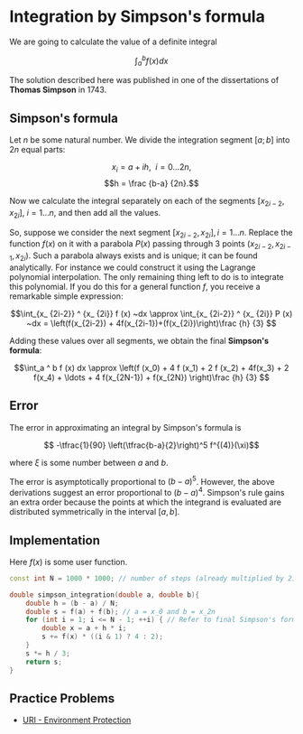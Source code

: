 <!--?title Simpson integration -->

# Integration by Simpson's formula

We are going to calculate the value of a definite integral

$$\int_a ^ b f (x) dx$$

The solution described here was published in one of the dissertations of **Thomas Simpson** in 1743.

## Simpson's formula

Let $n$ be some natural number. We divide the integration segment $[a; b]$ into $2n$ equal parts:

$$x_i = a + i h, ~~ i = 0 \ldots 2n,$$
$$h = \frac {b-a} {2n}.$$

Now we calculate the integral separately on each of the segments $[x_ {2i-2}, x_ {2i}]$, $i = 1 \ldots n$, and then add all the values.


So, suppose we consider the next segment $[x_ {2i-2}, x_ {2i}],  i = 1 \ldots n$. Replace the function $f(x)$ on it with a parabola $P(x)$ passing through 3 points $(x_ {2i-2}, x_ {2i-1}, x_ {2i})$. Such a parabola always exists and is unique; it can be found analytically.
For instance we could construct it using the Lagrange polynomial interpolation.
The only remaining thing left to do is to integrate this polynomial.
If you do this for a general function $f$, you receive a remarkable simple expression:

$$\int_{x_ {2i-2}} ^ {x_ {2i}} f (x) ~dx \approx \int_{x_ {2i-2}} ^ {x_ {2i}} P (x) ~dx = \left(f(x_{2i-2}) + 4f(x_{2i-1})+(f(x_{2i})\right)\frac {h} {3} $$

Adding these values over all segments, we obtain the final **Simpson's formula**:

$$\int_a ^ b f (x) dx \approx \left(f (x_0) + 4 f (x_1) + 2 f (x_2) + 4f(x_3) + 2 f(x_4) + \ldots + 4 f(x_{2N-1}) + f(x_{2N}) \right)\frac {h} {3} $$

## Error
The error in approximating an integral by Simpson's formula is

$$ -\tfrac{1}{90} \left(\tfrac{b-a}{2}\right)^5 f^{(4)}(\xi)$$

where $\xi$ is some number between $a$ and $b$.

The error is asymptotically proportional to $(b-a)^5$. However, the above derivations suggest an error proportional to $(b-a)^4$. Simpson's rule gains an extra order because the points at which the integrand is evaluated are distributed symmetrically in the interval $[a, b]$.

## Implementation

Here $f(x)$ is some user function.

```cpp
const int N = 1000 * 1000; // number of steps (already multiplied by 2)

double simpson_integration(double a, double b){
    double h = (b - a) / N;
    double s = f(a) + f(b); // a = x_0 and b = x_2n
    for (int i = 1; i <= N - 1; ++i) { // Refer to final Simpson's formula
        double x = a + h * i;
        s += f(x) * ((i & 1) ? 4 : 2);
    }
    s *= h / 3;
    return s;
}
```


## Practice Problems

* [URI - Environment Protection](https://www.urionlinejudge.com.br/judge/en/problems/view/1297)

